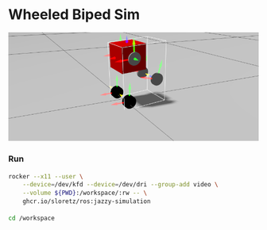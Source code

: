 # Wheeled Biped Sim


<img src="./images/screenshot.png"/>

### Run

```bash
rocker --x11 --user \
    --device=/dev/kfd --device=/dev/dri --group-add video \
    --volume ${PWD}:/workspace/:rw -- \
    ghcr.io/sloretz/ros:jazzy-simulation
    
cd /workspace
```
